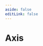 ```yaml
---
aside: false
editLink: false
---
```


# Axis

<script setup>
import Chart from '../../components/SampleChart.vue'
import data from '../../data/sample/axis/index.json'
</script>
<Chart :js="data['index.js']" :html="data['index.html']" :css="data['index.css']" title="Axis"/>

<!--@include: @/data/sample/axis/index.md-->